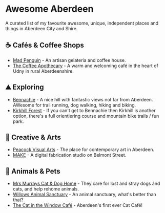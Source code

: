 # Awesome Aberdeen

A curated list of my favourite awesome, unique, independent places and things in Aberdeen City and Shire.

## ☕️ Cafés & Coffee Shops

* [Mad Penguin](https://www.facebook.com/madpenguingelato/) - An artisan gelateria and coffee house.
* [The Coffee Apothecary](http://www.thecoffeeapothecary.co.uk/) - A warm and welcoming café in the heart of Udny in rural Aberdeenshire.

## ⛰ Exploring

* [Bennachie](http://scotland.forestry.gov.uk/visit/bennachie-centre) - A nice hill with fantastic views not far from Aberdeen. AWesome for trail running, dog walking, hiking and biking.
* [Kirkhill Forest](http://scotland.forestry.gov.uk/visit/kirkhill) - If you can't get to Bennachie then Kirkhill is another option, there's a full orientiering course and mountain bike trails / fun park.

## 🎨 Creative & Arts

* [Peacock Visual Arts](http://www.peacockvisualarts.com/) - *The* place for contemporary art in Aberdeen.
* [MAKE](http://www.make-aberdeen.com/) - A digital fabrication studio on Belmont Street.

## 🐶 Animals & Pets

* [Mrs Murrays Cat & Dog Home](http://www.mrsmurrays.co.uk/) - They care for lost and stray dogs and cats, and help rehome animals.
* [Willows Animal Sanctuary](http://www.willowsanimals.com/) - An animal sanctuary, what's better than that?
* [The Cat in the Window Café](http://www.thecatinthewindowcafe.com/) - Aberdeen's first ever Cat Café!
